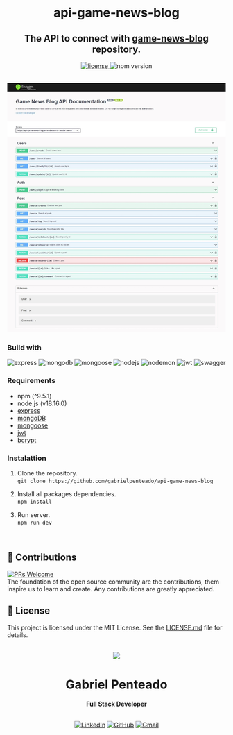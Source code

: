 <h1 align="center">
  <strong>api-game-news-blog</strong>
</h1>

<h2 align="center">
  The API to connect with <a href="https://github.com/gabrielpenteado/game-news-blog">game-news-blog</a> repository.
</h2>

<div align="center">
  <a href="https://github.com/gabrielpenteado/api-game-news-blog/blob/main/LICENSE.md">
    <img src="https://img.shields.io/github/license/gabrielpenteado/api-game-news-blog?color=informational&style=flat-square" alt="license"/>
  </a>

  <img src="https://img.shields.io/static/v1?label=npm&message=v9.5.1&color=informational&style=flat-square" alt="npm version">
</div>

<br>

<p align="center">
    <img src="https://raw.githubusercontent.com/gabrielpenteado/api-game-news-blog/main/public/swagger.jpeg"> 
</p>

### Build with
![express](https://img.shields.io/badge/Express-000?logo=express&logoColor=fff&style=for-the-badge)
![mongodb](https://img.shields.io/badge/MongoDB-47A248?logo=mongodb&logoColor=fff&style=for-the-badge)
![mongoose](https://img.shields.io/badge/Mongoose-800?logo=mongoose&logoColor=fff&style=for-the-badge)
![nodejs](https://img.shields.io/badge/Node.js-339933?style=for-the-badge&logo=nodedotjs&logoColor=white)
![nodemon](https://img.shields.io/badge/Nodemon-76D04B?logo=nodemon&logoColor=fff&style=for-the-badge)
![jwt](https://img.shields.io/badge/JSON%20Web%20Tokens-000?logo=jsonwebtokens&logoColor=fff&style=for-the-badge)
![swagger](https://img.shields.io/badge/Swagger-85EA2D?logo=swagger&logoColor=000&style=for-the-badge)

### Requirements
- npm (^9.5.1)
- node.js (v18.16.0)
- [express](https://expressjs.com/pt-br/)
- [mongoDB](https://www.mongodb.com/)
- [mongoose](https://mongoosejs.com/)
- [jwt](https://jwt.io/)
- [bcrypt](https://www.npmjs.com/package/bcrypt)

### Instalattion
1. Clone the repository.<br>
`git clone https://github.com/gabrielpenteado/api-game-news-blog`

2. Install all packages dependencies.<br> 
`npm install`

3. Run server.<br>
`npm run dev`
<br>

## 🤝 Contributions
[![PRs Welcome](https://img.shields.io/badge/PRs-welcome-brightgreen.svg?style=flat-square)](http://makeapullrequest.com)<br>
The foundation of the open source community are the contributions, them inspire us to learn and create. Any contributions are greatly appreciated.

## 📄 License
This project is licensed under the MIT License. See the [LICENSE.md](https://github.com/gabrielpenteado/api-game-news-blog/blob/main/LICENSE.md) file for details.
<br>
<br>

<div align="center">
  <img src="https://images.weserv.nl/?url=avatars.githubusercontent.com/u/63300269?v=4&h=100&w=100&fit=cover&mask=circle&maxage=7d" />
  <h1>Gabriel Penteado</h1>
  <strong>Full Stack Developer</strong>
  <br/>
  <br/>

  [![LinkedIn](https://img.shields.io/badge/LinkedIn-0077B5?style=for-the-badge&logo=linkedin&logoColor=white)](https://www.linkedin.com/in/gabriel-penteado)
  [![GitHub](https://img.shields.io/badge/GitHub-100000?style=for-the-badge&logo=github&logoColor=white)](https://github.com/gabrielpenteado)
  [![Gmail](https://img.shields.io/badge/gabripenteado@gmail.com-D14836?style=for-the-badge&logo=gmail&logoColor=white)](mailto:gabripenteado@gmail.com)
  <br />
  <br />
</div>
